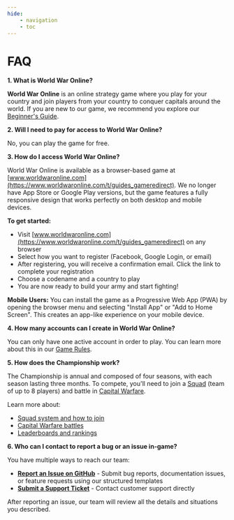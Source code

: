 ```yaml
---
hide:
    - navigation
    - toc
---
```


# FAQ

**1. What is World War Online?**

**World War Online** is an online strategy game where you play for your country and join players from your country to conquer capitals around the world. If you are new to our game, we recommend you explore our [Beginner's Guide](../guides/index.md).

**2. Will I need to pay for access to World War Online?**

No, you can play the game for free.

**3. How do I access World War Online?**

World War Online is available as a browser-based game at [www.worldwaronline.com](https://www.worldwaronline.com/t/guides_gameredirect). We no longer have App Store or Google Play versions, but the game features a fully responsive design that works perfectly on both desktop and mobile devices.

**To get started:**

-   Visit [www.worldwaronline.com](https://www.worldwaronline.com/t/guides_gameredirect) on any browser
-   Select how you want to register (Facebook, Google Login, or email)
-   After registering, you will receive a confirmation email. Click the link to complete your registration
-   Choose a codename and a country to play
-   You are now ready to build your army and start fighting!

**Mobile Users:** You can install the game as a Progressive Web App (PWA) by opening the browser menu and selecting "Install App" or "Add to Home Screen". This creates an app-like experience on your mobile device.

**4. How many accounts can I create in World War Online?**

You can only have one active account in order to play. You can learn more about this in our
[Game Rules](../legal/rules.md).

**5. How does the Championship work?**

The Championship is annual and composed of four seasons, with each season lasting three months. To compete, you'll need to join a [Squad](../guides/squads.md) (team of up to 8 players) and battle in [Capital Warfare](../guides/capital-warfare.md).

Learn more about:
- [Squad system and how to join](../guides/squads.md)
- [Capital Warfare battles](../guides/capital-warfare.md)
- [Leaderboards and rankings](../guides/leaderboard-player.md)

**6. Who can I contact to report a bug or an issue in-game?**

You have multiple ways to reach our team:

- **[Report an Issue on GitHub](https://github.com/Chilltime/world-war-online-guides/issues/new/choose)** - Submit bug reports, documentation issues, or feature requests using our structured templates
- **[Submit a Support Ticket](https://forms.gle/LN6CvFTAZ95gXF3W9)** - Contact customer support directly

After reporting an issue, our team will review all the details and situations you described.
